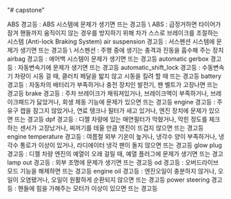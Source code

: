 "# capstone" 

ABS 경고등 : ABS 시스템에 문제가 생기면 뜨는 경고등 \ ABS : 급정거하면 타이어가 잠겨 핸들까지 움직이지 않는 경우를 방지하기 위해 차가 스스로 브레이크를 조절하는 시스템
(Anti-lock Braking System)
air suspension 경고등 : 서스펜션 시스템에 문제가 생기면 뜨는 경고등 \ 서스펜션 : 주행 중에 생기는 충격과 진동을 흡수해 주는 장치
airbag 경고등 : 에어백 시스템이 문제가 생기면 뜨는 경고등
automatic gerbox 경고등 : 자동변속기에 문제가 생기면 뜨는 경고등
automatic_shift_lock 경고등 : 수동변속기 차량이 시동 걸 때, 클러치 페달을 밟지 않고 시동을 킬려 할 때 뜨는 경고등
battery 경고등 : 자동차의 배터리가 부족하거나 충전 장치인 발전기, 팬 벨트가 고장나면 뜨는 경고등
brake 경고등 : 주차 브레이크가 채워져있거나, 브레이크액이 부족하거나, 브레이크패드가 닳았거나, 회생 제동 기능에 문제가 있으면 뜨는 경고등
engine 경고등 : 주유구 캡을 잠그지 않았거나, 연료 탱크나 필터가 새고 있거나, 엔진 장치에 문제가 있으면 뜨는 경고등
dpf 경고등 : 디젤 차량에 있는 매연필터가 막혔거나, 막힌 정도를 체크하는 센서가 고장났거나, 찌꺼기를 테울 만큼 엔진이 뜨겁지 않으면 뜨는 경고등
engine temperature 경고등 : 여름철 외부 기온이 높거나, 냉각수 양이 부족하거나, 냉각수 통로가 이상이 있거나, 라디에이터 냉각 팬이 돌지 않으면 뜨는 경고등
glow plug 경고등 : 디젤 차량 엔진의 예열이 오래 걸릴 때, 예열 플러그에 문제가 생기면 뜨는 경고
lamp out 경고등 : 외부 조명에 문제가 생기면 뜨는 경고등
od 경고등 : 오버드라이브 모드 기능을 해제하면 뜨는 경고등
engine oil 경고등 : 엔진오일이 충분하지 않거나, 오일이 오염됐거나, 오일이 원활하게 순환되지 않으면 뜨는 경고등
power steering 경고등 : 핸들에 힘을 가해주는 모터가 이상이 있으면 뜨는 경고등
